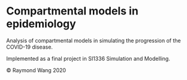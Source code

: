 # Compartmental models in epidemiology
Analysis of compartmental models in
simulating the progression of the
COVID-19 disease.

Implemented as a final project in SI1336 Simulation and Modelling.

© Raymond Wang 2020 

